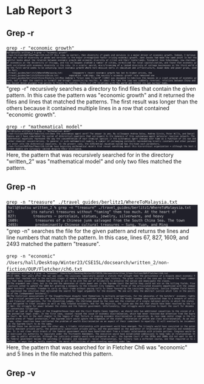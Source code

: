 # Lab Report 3

## Grep -r
`` grep -r "economic growth" ``
<br/>
<img src="/LabReport3/rEconomic.png">
"grep -r" recursively searches a directory to find files that contain the given pattern. In this case the pattern was "economic growth" and it returned the files and lines that matched the patterns. The first result was longer than the others because it contained multiple lines in a row that contained "economic growth". 
<br/>

`` grep -r "mathematical model" ``
<br/>
<img src="/LabReport3/rMath.png">
Here, the pattern that was recursively searched for in the directory "written_2" was "mathematical model" and only two files matched the pattern. 
<br/>

## Grep -n

`` grep -n "treasure" ./travel_guides/berlitz1/WhereToMalaysia.txt ``
<br/>
<img src="/LabReport3/nTreasure.png">
"grep -n" searches the file for the given pattern and returns the lines and line numbers that match the pattern.  In this case, lines 67, 827, 1609, and 2493 matched the pattern "treasure".
<br/>

`` grep -n "economic" /Users/hall/Desktop/Winter23/CSE15L/docsearch/written_2/non-fiction/OUP/Fletcher/ch6.txt ``
<br/>
<img src="/LabReport3/nEconomic.png">
Here, the pattern that was searched for in Fletcher Ch6 was "economic" and 5 lines in the file matched this pattern. 
<br/>

## Grep -v

